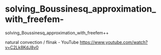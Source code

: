 # solving_Boussinesq_approximation_with_freefem-
solving_Boussinesq_approximation_with_freefem++

natural convection / flinak - YouTube https://www.youtube.com/watch?v=C2Lk8KdJ8v0

